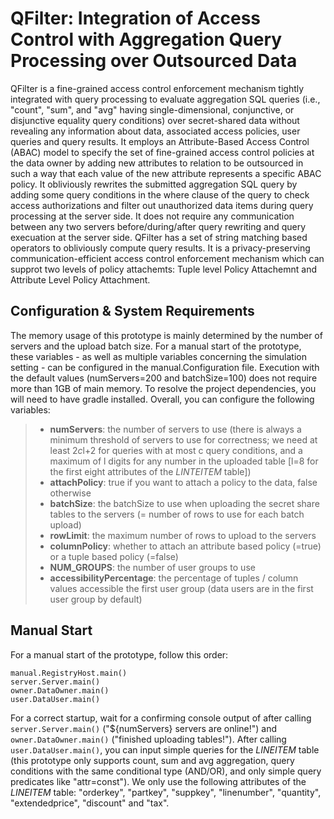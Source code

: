 # QFilter: Integration of Access Control with Aggregation Query Processing over Outsourced Data #

QFilter is a fine-grained access control enforcement mechanism tightly integrated with query processing to evaluate aggregation SQL queries (i.e., "count", "sum", and "avg" having single-dimensional, conjunctive, or disjunctive equality query conditions) over secret-shared data without revealing any information about data, associated access policies, user queries and query results. It employs an Attribute-Based Access Control (ABAC) model to specify the set of fine-grained access control policies at the data owner by adding new attributes to relation to be outsourced in such a way that each value of the new attribute represents a specific ABAC policy. It obliviously rewrites the submitted aggregation SQL query by adding some query conditions in the where clause of the query to check access authorizations and filter out unauthorized data items during query processing at the server side. It does not require any communication between any two servers before/during/after query rewriting and query execuation at the server side. QFilter has a set of string matching based operators to obliviously compute query results. It is a privacy-preserving communication-efficient access control enforcement mechanism which can supprot two levels of policy attachemts: Tuple level Policy Attachemnt and Attribute Level Policy Attachment.

## Configuration &amp; System Requirements ##
The memory usage of this prototype is mainly determined by the number of servers and the upload batch size.
For a manual start of the prototype, these variables - as well as multiple variables concerning the simulation setting - can be configured in the manual.Configuration file.
Execution with the default values (numServers=200 and batchSize=100) does not require more than 1GB of main memory.
To resolve the project dependencies, you will need to have gradle installed.
Overall, you can configure the following variables:

> - **numServers**: the number of servers to use (there is always a minimum threshold of servers to use for correctness; we need at least 2*c*l+2 for queries with at most c query conditions, and a maximum of l digits for any number in the uploaded table [l=8 for the first eight attributes of the *LINTEITEM* table])
> - **attachPolicy**: true if you want to attach a policy to the data, false otherwise
> - **batchSize**: the batchSize to use when uploading the secret share tables to the servers (= number of rows to use for each batch upload)
> - **rowLimit**: the maximum number of rows to upload to the servers
> - **columnPolicy**: whether to attach an attribute based policy (=true) or a tuple based policy (=false)
> - **NUM_GROUPS**: the number of user groups to use
> - **accessibilityPercentage**: the percentage of tuples / column values accessible the first user group (data users are in the first user group by default)

## Manual Start ##
For a manual start of the prototype, follow this order:
```
manual.RegistryHost.main()
server.Server.main()
owner.DataOwner.main()
user.DataUser.main()
```
For a correct startup, wait for a confirming console output of after calling <code>server.Server.main()</code> ("${numServers} servers are online!") and <code>owner.DataOwner.main()</code> ("finished uploading tables!").
After calling <code>user.DataUser.main()</code>, you can input simple queries for the *LINEITEM* table (this prototype only supports count, sum and avg aggregation, query conditions with the same conditional type (AND/OR), and only simple query predicates like "attr=const").
We only use the following attributes of the *LINEITEM* table: "orderkey", "partkey", "suppkey", "linenumber", "quantity", "extendedprice", "discount" and "tax".
